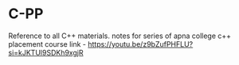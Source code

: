 # C-PP
Reference to all C++ materials. notes for series of apna college c++ placement course link - 
https://youtu.be/z9bZufPHFLU?si=kJKTUl9SDKh9xgjR
